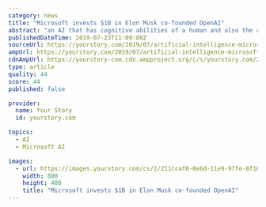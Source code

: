 ```yaml
---
category: news
title: "Microsoft invests $1B in Elon Musk co-founded OpenAI"
abstract: "an AI that has cognitive abilities of a human and also the ability to find a solution when faced with unfamiliar situations. As part of the deal, OpenAI will port its services to run on Microsoft ..."
publishedDateTime: 2019-07-23T11:09:00Z
sourceUrl: https://yourstory.com/2019/07/artificial-intelligence-microsoft-elon-musk-openai-funding
ampUrl: https://yourstory.com/2019/07/artificial-intelligence-microsoft-elon-musk-openai-funding/amp
cdnAmpUrl: https://yourstory-com.cdn.ampproject.org/c/s/yourstory.com/2019/07/artificial-intelligence-microsoft-elon-musk-openai-funding/amp
type: article
quality: 44
score: 44
published: false

provider:
  name: Your Story
  id: yourstory.com

topics:
  - AI
  - Microsoft AI

images:
  - url: https://images.yourstory.com/cs/2/211ccaf0-0e6d-11e9-97fe-8f165dce9bb1/Untitled_design1563876827794.png?fm=png&amp;auto=format
    width: 800
    height: 400
    title: "Microsoft invests $1B in Elon Musk co-founded OpenAI"
---
```

